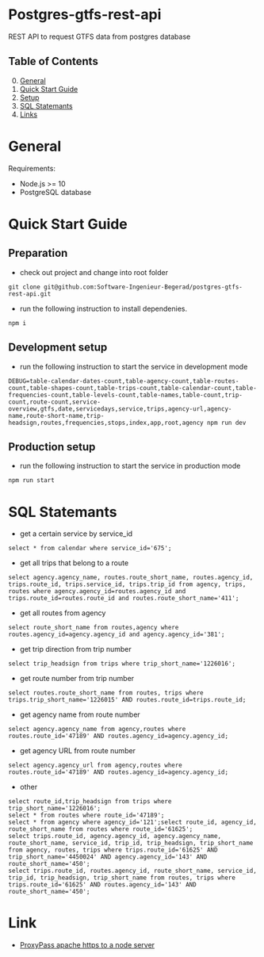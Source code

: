 # Postgres-gtfs-rest-api
REST API to request GTFS data from postgres database

## Table of Contents
0. [General](#General)
1. [Quick Start Guide](#Quick-Start-Guide)
2. [Setup](doc/setup.md)
3. [SQL Statemants](#SQL-Statements)
4. [Links](#Links)

# General

Requirements:

* Node.js >= 10
* PostgreSQL database

# Quick Start Guide

## Preparation

* check out project and change into root folder
```
git clone git@github.com:Software-Ingenieur-Begerad/postgres-gtfs-rest-api.git
```

* run the following instruction to install dependenies.
```
npm i
```

## Development setup

* run the following instruction to start the service in development mode
```
DEBUG=table-calendar-dates-count,table-agency-count,table-routes-count,table-shapes-count,table-trips-count,table-calendar-count,table-frequencies-count,table-levels-count,table-names,table-count,trip-count,route-count,service-overview,gtfs,date,servicedays,service,trips,agency-url,agency-name,route-short-name,trip-headsign,routes,frequencies,stops,index,app,root,agency npm run dev
```

## Production setup

* run the following instruction to start the service in production mode
```
npm run start
```

# SQL Statemants

* get a certain service by service_id
```
select * from calendar where service_id='675';
```

* get all trips that belong to a route
```
select agency.agency_name, routes.route_short_name, routes.agency_id, trips.route_id, trips.service_id, trips.trip_id from agency, trips, routes where agency.agency_id=routes.agency_id and trips.route_id=routes.route_id and routes.route_short_name='411';
```

* get all routes from agency
```
select route_short_name from routes,agency where routes.agency_id=agency.agency_id and agency.agency_id='381';
```

* get trip direction from trip number
```
select trip_headsign from trips where trip_short_name='1226016';
```

* get route number from trip number
```
select routes.route_short_name from routes, trips where trips.trip_short_name='1226015' AND routes.route_id=trips.route_id;
```

* get agency name from route number
```
select agency.agency_name from agency,routes where routes.route_id='47189' AND routes.agency_id=agency.agency_id;
```

* get agency URL from route number
```
select agency.agency_url from agency,routes where routes.route_id='47189' AND routes.agency_id=agency.agency_id;
```

* other
```
select route_id,trip_headsign from trips where trip_short_name='1226016';
select * from routes where route_id='47189';
select * from agency where agency_id='121';select route_id, agency_id, route_short_name from routes where route_id='61625';
select trips.route_id, agency.agency_id, agency.agency_name, route_short_name, service_id, trip_id, trip_headsign, trip_short_name from agency, routes, trips where trips.route_id='61625' AND trip_short_name='4450024' AND agency.agency_id='143' AND route_short_name='450';
select trips.route_id, routes.agency_id, route_short_name, service_id, trip_id, trip_headsign, trip_short_name from routes, trips where trips.route_id='61625' AND routes.agency_id='143' AND route_short_name='450';
```

# Link

* [ProxyPass apache https to a node server](https://stackoverflow.com/questions/34865193/proxypass-apache-https-to-a-node-server)
